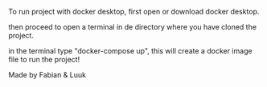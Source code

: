 To run project with docker desktop, first open or download docker desktop.

then proceed to open a terminal in de directory where you have cloned the project.

in the terminal type "docker-compose up", this will create a docker image file to run the project!

Made by Fabian & Luuk

